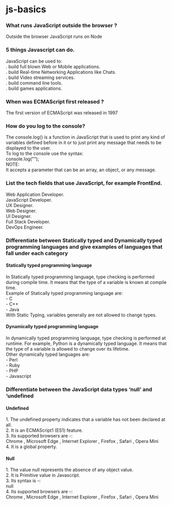 # js-basics

<h3>What runs JavaScript outside the browser ?</h3>
Outside the browser JavaScript runs on Node

<h3>5 things Javascript can do.</h3>
JavaScript can be used to: <br>
. build full blown Web or Mobile applications.<br>
. build Real-time Networking Applications like Chats.<br>
. build Video streaming services.<br>
. build command line tools.<br>
. build games applications.<br>

<h3>When was ECMAScript first released ?</h3>
The first version of ECMAScript was released in 1997

<h3>How do you log to the console?</h3>
The console.log() is a function in JavaScript that is used to print any kind of variables defined before in it or to just print any message that needs to be displayed to the user.<br>
To log to the console use the syntax:<br>
console.log("");<br>
NOTE: <br>
It accepts a parameter that can be an array, an object, or any message.


<h3>List the tech fields that use JavaScript, for example FrontEnd.</h3>
Web Application Developer.<br>
JavaScript Developer. <br>
UX Designer.<br>
Web Designer.<br>
UI Designer. <br>
Full Stack Developer.<br>
DevOps Engineer.

<h3>Differentiate between Statically typed and Dynamically typed programming languages and give examples of languages that fall under each category</h3>

<h4>Statically typed programming language</h4>
 In Statically typed programming language, type checking is performed during compile time. It means that the type of a variable is known at compile time.<br>
 Example of Statically typed programming language are:<br>
 - C<br>
 - C++ <br>
 - Java <br>
With Static Typing, variables generally are not allowed to change types.

<h4>Dynamically typed programming language</h4>
In dynamically typed programming language, type checking is performed at runtime. For example, Python is a dynamically typed language. It means that the type of a variable is allowed to change over its lifetime. <br>
Other dynamically typed languages are:<br>
- Perl <br>
- Ruby <br>
- PHP <br>
- Javascript

<h3> Differentiate between the JavaScript data types ‘null’ and ‘undefined&nbsp;</h3>
<h4>Undefined</h4>
1.	The undefined property indicates that a variable has not been declared at all.<br>
2.	It is an ECMAScript1 (ES1) feature.<br>
3.	Its supported browsers are -:<br>
Chrome , Microsoft Edge , Internet Explorer , Firefox , Safari , Opera Mini<br>
4.	It is a global property.

<h4>Null</h4>
1.  The value null represents the absence of any object value.<br>
2.  It is Primitive value in Javascript.<br>
3.  Its syntax is -:<br>
null<br>
4.  	Its supported browsers are -:<br>
Chrome , Microsoft Edge , Internet Explorer , Firefox , Safari , Opera Mini


